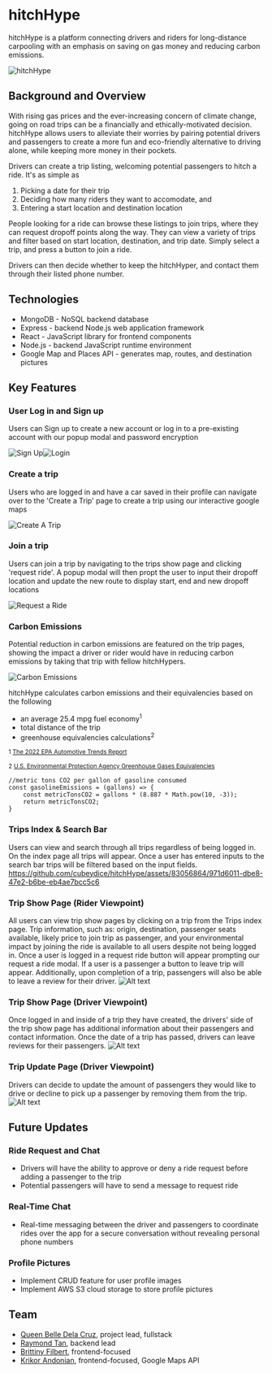 # hitchHype
hitchHype is a platform connecting drivers and riders for long-distance carpooling with an emphasis on saving on gas money and reducing carbon emissions.

![hitchHype](readme-images/hitchHype10.PNG)

## Background and Overview
With rising gas prices and the ever-increasing concern of climate change, going on road trips can be a financially and ethically-motivated decision. hitchHype allows users to alleviate their worries by pairing potential drivers and passengers to create a more fun and eco-friendly alternative to driving alone, while keeping more money in their pockets.

Drivers can create a trip listing, welcoming potential passengers to hitch a ride. It's as simple as
1. Picking a date for their trip
2. Deciding how many riders they want to accomodate, and
3. Entering a start location and destination location

People looking for a ride can browse these listings to join trips, where they can request dropoff points along the way. They can view a variety of trips and filter based on start location, destination, and trip date. Simply select a trip, and press a button to join a ride.

Drivers can then decide whether to keep the hitchHyper, and contact them through their listed phone number.

## Technologies
* MongoDB - NoSQL backend database
* Express - backend Node.js web application framework
* React - JavaScript library for frontend components
* Node.js - backend JavaScript runtime environment
* Google Map and Places API - generates map, routes, and destination pictures

## Key Features

### User Log in and Sign up
Users can Sign up to create a new account or log in to a pre-existing account with our popup modal and password encryption

![Sign Up](readme-images/hitchHype1.PNG)![Login](readme-images/hitchHype2.PNG)

### Create a trip
Users who are logged in and have a car saved in their profile can navigate over to the 'Create a Trip' page to create a trip using our interactive google maps

![Create A Trip](readme-images/hitchHype5.PNG)

### Join a trip
Users can join a trip by navigating to the trips show page and clicking 'request ride'. A popup modal will then propt the user to input their dropoff location and update the new route to display start, end and new dropoff locations

![Request a Ride](readme-images/hitchHype9.PNG)

### Carbon Emissions
Potential reduction in carbon emissions are featured on the trip pages, showing the impact a driver or rider would have in reducing carbon emissions by taking that trip with fellow hitchHypers.

![Carbon Emissions](readme-images/carbon-emissions-impact.png)

hitchHype calculates carbon emissions and their equivalencies based on the following
* an average 25.4 mpg fuel economy<sup>1</sup>
* total distance of the trip
* greenhouse equivalencies calculations<sup>2</sup>

<sub>1 [The 2022 EPA Automotive Trends Report](https://www.epa.gov/automotive-trends)</sub>

<sub>2 [U.S. Environmental Protection Agency Greenhouse Gases Equivalencies](https://www.epa.gov/energy/greenhouse-gases-equivalencies-calculator-calculations-and-references)</sub>


```
//metric tons CO2 per gallon of gasoline consumed
const gasolineEmissions = (gallons) => {
    const metricTonsCO2 = gallons * (8.887 * Math.pow(10, -3));
    return metricTonsCO2;
}
```

### Trips Index & Search Bar
Users can view and search through all trips regardless of being logged in. On the index page all trips will appear. Once a user has entered inputs to the search bar trips will be filtered based on the input fields.
https://github.com/cubeydice/hitchHype/assets/83056864/971d6011-dbe8-47e2-b6be-eb4ae7bcc5c6


### Trip Show Page (Rider Viewpoint)
All users can view trip show pages by clicking on a trip from the Trips index page. Trip information, such as: origin, destination, passenger seats available, likely price to join trip as passenger, and your environmental impact by joining the ride is available to all users despite not being logged in. Once a user is logged in a request ride button will appear prompting our request a ride modal. If a user is a passenger a button to leave trip will appear.
Additionally, upon completion of a trip, passengers will also be able to leave a review for their driver.
![Alt text](readme-images/RiderViewTripShow.PNG)

### Trip Show Page (Driver Viewpoint)
Once logged in and inside of a trip they have created, the drivers' side of the trip show page has additional information about their passengers and contact information. Once the date of a trip has passed, drivers can leave reviews for their passengers.
![Alt text](readme-images/DriverViewTripShow.png)

### Trip Update Page (Driver Viewpoint)
Drivers can decide to update the amount of passengers they would like to drive or decline to pick up a passenger by removing them from the trip.
![Alt text](readme-images/DriverViewTripUpdate.png)

## Future Updates
### Ride Request and Chat
* Drivers will have the ability to approve or deny a ride request before adding a passenger to the trip
* Potential passengers will have to send a message to request ride

### Real-Time Chat
* Real-time messaging between the driver and passengers to coordinate rides over the app for a secure conversation without revealing personal phone numbers

### Profile Pictures
* Implement CRUD feature for user profile images
* Implement AWS S3 cloud storage to store profile pictures

## Team
* [Queen Belle Dela Cruz](https://github.com/cubeydice/), project lead, fullstack
* [Raymond Tan](https://github.com/raymondtan676), backend lead
* [Brittiny Filbert](https://github.com/FilbertBrit), frontend-focused
* [Krikor Andonian](https://github.com/Andoniank), frontend-focused, Google Maps API
